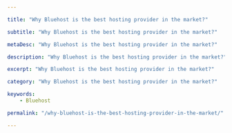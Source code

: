 ```yaml
---

title: "Why Bluehost is the best hosting provider in the market?"

subtitle: "Why Bluehost is the best hosting provider in the market?"

metaDesc: "Why Bluehost is the best hosting provider in the market?"

description: "Why Bluehost is the best hosting provider in the market?"

excerpt: "Why Bluehost is the best hosting provider in the market?" 

category: "Why Bluehost is the best hosting provider in the market?"

keywords: 
    - Bluehost

permalink: "/why-bluehost-is-the-best-hosting-provider-in-the-market/"

---
```

